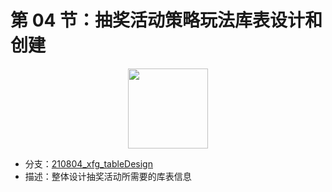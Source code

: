 # 第 04 节：抽奖活动策略玩法库表设计和创建

<div align="center">
    <img src="https://codechina.csdn.net/KnowledgePlanet/Lottery/-/raw/master/doc/assets/img/3-00.png" width="128">
</div>

- 分支：[210804_xfg_tableDesign](https://codechina.csdn.net/KnowledgePlanet/Lottery/-/tree/210804_xfg_tableDesign)
- 描述：整体设计抽奖活动所需要的库表信息

